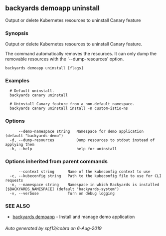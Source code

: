## backyards demoapp uninstall

Output or delete Kubernetes resources to uninstall Canary feature

### Synopsis

Output or delete Kubernetes resources to uninstall Canary feature.

The command automatically removes the resources.
It can only dump the removable resources with the '--dump-resources' option.

```
backyards demoapp uninstall [flags]
```

### Examples

```
  # Default uninstall.
  backyards canary uninstall

  # Uninstall Canary feature from a non-default namespace.
  backyards canary uninstall install -n custom-istio-ns
```

### Options

```
      --demo-namespace string   Namespace for demo application (default "backyards-demo")
  -d, --dump-resources          Dump resources to stdout instead of applying them
  -h, --help                    help for uninstall
```

### Options inherited from parent commands

```
      --context string      Name of the kubeconfig context to use
  -c, --kubeconfig string   Path to the kubeconfig file to use for CLI requests
  -n, --namespace string    Namespace in which Backyards is installed [$BACKYARDS_NAMESPACE] (default "backyards-system")
  -v, --verbose             Turn on debug logging
```

### SEE ALSO

* [backyards demoapp](backyards_demoapp.md)	 - Install and manage demo application

###### Auto generated by spf13/cobra on 6-Aug-2019
